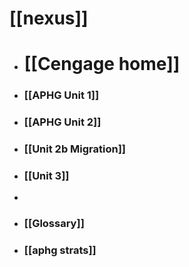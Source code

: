 # [[nexus]]

- # [[Cengage home]]

- ### [[APHG Unit 1]]
- ### [[APHG Unit 2]]
- ### [[Unit 2b Migration]]
- ### [[Unit 3]]
- 

- ### [[Glossary]]
- ### [[aphg strats]]

